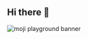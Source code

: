 ## Hi there 👋

![moji playground banner](https://github.com/moji-playground/.github/assets/78250089/edd85036-5267-4875-b4ce-6be1ea88015d)
